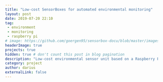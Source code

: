 ```yaml
---
title: "Low-cost SensorBoxes for automated environmental monitoring"
layout: post
date: 2019-07-20 22:10
tag: 
 - environment
 - monitoring
 - raspberry pi
# image: https://github.com/goergen95/sensorbox-docu/blob/master/images/index_background.jpg
headerImage: true
projects: true
hidden: true # don't count this post in blog pagination
description: "Low-cost environmental sensor unit based on a Raspberry Pi 3."
category: project
author: darius
externalLink: false
---
```

